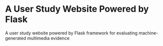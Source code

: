 # A User Study Website Powered by Flask
A user study website powered by Flask framework for evaluating machine-generated multimedia evidence

